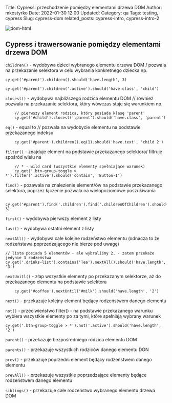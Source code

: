 Title: Cypress: przechodzenie pomiędzy elementami drzewa DOM
Author: mkostyrko
Date: 2022-01-30 12:00
Updated:
Category: qa
Tags: testing, cypress
Slug: cypress-dom
related_posts: cypress-intro, cypress-intro-2

![dom-html](https://upload.wikimedia.org/wikipedia/commons/thumb/5/5a/DOM-model.svg/1200px-DOM-model.svg.png)
## Cypress i trawersowanie pomiędzy elementami drzewa DOM

`children()` - wydobywa dzieci wybranego elementu drzewa DOM / pozwala na przekazanie selektora w celu wybrania konkretnego dziecka np.

    cy.get('#parent').children().should('have.length', 3)

    cy.get('#parent').children('.active').should('have.class', 'child')

`closest()` - wydobywa najbliższego rodzica elementu DOM // również pozwala na przekazanie selektora, który wówczas staje się warunkiem np.
    
        // pierwszy element rodzica, który posiada klasę 'parent'
        cy.get('#child').closest('.parent').should('have.class', 'parent')
        

`eq()` - equal to // pozwala na wydobycie elementu na podstawie przekazanego indeksu

        cy.get('#parent').children().eq(1).should('have.text', 'child 2')

`filter()` - znajduje element na podstawie przekazanego selektora/ filtruje spośród wielu na

        // * - wild card (wszystkie elementy spełniające warunek)
        cy.get('.btn-group-toggle > *').filter('.active').should('contain', 'Button-1')

`find()` - pozawala na znalezienie element/ów na podstawie przekazanego selektora, poprzez łączenie pozwala na wielopoziomowe poszukiwania

        cy.get('#parent').find('.children').find('.childrenOfChildren').should('have.length', 3)

`first()` - wydobywa pierwszy element z listy

`last()` - wydobywa ostatni element z listy

`nextAll()` - wydobywa całe kolejne rodzeństwo elementu (odnacza to że rodzeństawa poprzedzającego nie bierze pod uwagę) 

    // lista posiada 5 elementów - ale wybraliśmy 2. - zatem przekaże jedynie 3 rodzeństwa
    cy.get('.drinks-list').contains('Tea').nextAll().should('have.length', '3')

`nextUnitl()` - złap wszystkie elementy po przekazanym selektorze, aż do przekazanego elementu na podstawie selektora

        cy.get('#coffee').nextUntil('#milk').should('have.length', '2')

`next()` - przekazuje kolejny element będący rodzeństwem danego elementu

`not()` - przeciwieństwo filter() - na podstawie przekazanego warunku wybiera wszystkie elementy po za tymi, które spełniają wybrany warunek

    cy.get('.btn-group-toggle > *').not('.active').should('have.length', '2')

`parent()` - przekazuje bezpośredniego rodzica elementu DOM

`parents()` - przekazuje wszystkich rodziców danego elementu DON

`prev()` - przekazuje poprzedni element będący rodzeństwem danego elementu

`prevAll()` - przekazuje wszystkie poprzedzające elementy będące rodzeństwem danego elementu

`siblings()` - przekazuje całe rodzeństwo wybranego elementu drzewa DOM




